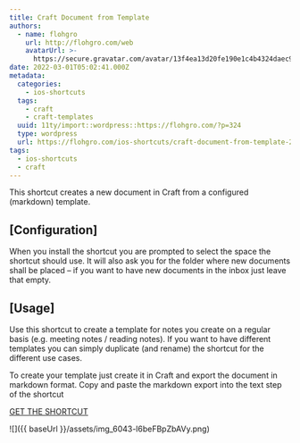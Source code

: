 ```yaml
---
title: Craft Document from Template
authors:
  - name: flohgro
    url: http://flohgro.com/web
    avatarUrl: >-
      https://secure.gravatar.com/avatar/13f4ea13d20fe190e1c4b4324daec918?s=96&d=mm&r=g
date: 2022-03-01T05:02:41.000Z
metadata:
  categories:
    - ios-shortcuts
  tags:
    - craft
    - craft-templates
  uuid: 11ty/import::wordpress::https://flohgro.com/?p=324
  type: wordpress
  url: https://flohgro.com/ios-shortcuts/craft-document-from-template-2/
tags:
  - ios-shortcuts
  - craft
---
```

This shortcut creates a new document in Craft from a configured (markdown) template.

## \[Configuration\]

When you install the shortcut you are prompted to select the space the shortcut should use. It will also ask you for the folder where new documents shall be placed – if you want to have new documents in the inbox just leave that empty.

## \[Usage\]

Use this shortcut to create a template for notes you create on a regular basis (e.g. meeting notes / reading notes). If you want to have different templates you can simply duplicate (and rename) the shortcut for the different use cases.

To create your template just create it in Craft and export the document in markdown format. Copy and paste the markdown export into the text step of the shortcut

[GET THE SHORTCUT](https://www.icloud.com/shortcuts/73d101dee65b489db36022e09175af98)

![]({{ baseUrl }}/assets/img_6043-l6beFBpZbAVy.png)
